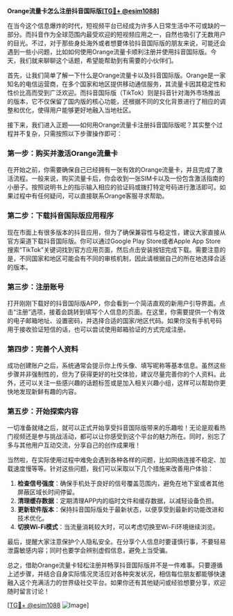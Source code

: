 **Orange流量卡怎么注册抖音国际版[[TG💪+ @esim1088](https://t.me/s/esim1088)]**

在当今这个信息爆炸的时代，短视频平台已经成为许多人日常生活中不可或缺的一部分。而抖音作为全球范围内最受欢迎的短视频应用之一，自然也吸引了无数用户的目光。不过，对于那些身处海外或者想要体验抖音国际版的朋友来说，可能还会遇到一些小问题，比如如何使用Orange流量卡顺利注册并使用抖音国际版。今天，我们就来聊聊这个话题，希望能帮助到有需要的小伙伴们。

首先，让我们简单了解一下什么是Orange流量卡以及抖音国际版。Orange是一家知名的电信运营商，在多个国家和地区提供移动通信服务，其流量卡因其稳定性和性价比高而受到广泛欢迎。而抖音国际版（TikTok）则是抖音针对海外市场推出的版本，它不仅保留了国内版的核心功能，还根据不同的文化背景进行了相应的调整和优化，使得用户能够更好地融入当地社区。

接下来，我们进入正题——如何用Orange流量卡注册抖音国际版呢？其实整个过程并不复杂，只需按照以下步骤操作即可：

### 第一步：购买并激活Orange流量卡

在开始之前，你需要确保自己已经拥有一张有效的Orange流量卡，并且完成了激活流程。一般来说，购买流量卡后，你会收到一张SIM卡以及一份包含激活指南的小册子。按照说明书上的指示输入相应的验证码或拨打特定号码进行激活即可。如果过程中有任何疑问，可以直接联系Orange客服寻求帮助。

### 第二步：下载抖音国际版应用程序

现在市面上有很多版本的抖音应用，但为了确保兼容性与稳定性，建议大家直接从官方渠道下载抖音国际版。你可以通过Google Play Store或者Apple App Store搜索“TikTok”关键词找到官方应用页面，然后点击安装按钮完成下载。需要注意的是，不同国家和地区可能会有不同的审核机制，因此请根据自己的所在地选择合适的版本。

### 第三步：注册账号

打开刚刚下载好的抖音国际版APP，你会看到一个简洁直观的新用户引导界面。点击“注册”选项，接着会跳转到填写个人信息的页面。在这里，你需要提供一个有效的电子邮箱地址、设置密码，并选择合适的国家/地区代码。如果你没有手机号码用于接收验证短信的话，也可以尝试使用邮箱验证的方式完成注册。

### 第四步：完善个人资料

成功创建账户之后，系统通常会提示你上传头像、填写昵称等基本信息。虽然这些步骤并非强制性的，但为了获得更好的社交体验，建议尽量完善你的个人资料。此外，还可以关注一些感兴趣的话题标签或是加入相关兴趣小组，这样可以帮助你更快地发现新鲜有趣的内容。

### 第五步：开始探索内容

一切准备就绪之后，就可以正式开始享受抖音国际版带来的乐趣啦！无论是观看热门视频还是参与挑战活动，都可以让你感受到这个平台的魅力所在。同时，别忘了多与其他用户互动交流，分享自己的创作成果哦！

当然啦，在实际使用过程中难免会遇到各种各样的问题，比如网络连接不稳定、加载速度慢等等。针对这些问题，我们可以采取以下几个措施来改善用户体验：

1. **检查信号强度**：确保手机处于良好的信号覆盖范围内，避免在地下室或者其他屏蔽区域长时间停留。
2. **清理缓存数据**：定期清理APP内的临时文件和缓存数据，以减轻设备负担。
3. **更新软件版本**：保持抖音国际版处于最新状态，以便享受到最新的功能改进和技术优化。
4. **切换Wi-Fi模式**：当流量消耗较大时，可以考虑切换至Wi-Fi环境继续浏览。

最后，提醒大家注意保护个人隐私安全。在分享个人信息时要谨慎行事，不要轻易泄露敏感内容；同时也要学会辨别虚假信息，避免上当受骗。

总之，借助Orange流量卡轻松注册并畅享抖音国际版并不是一件难事。只要遵循上述步骤，并结合自身实际情况灵活应对各种突发状况，相信每位朋友都能够快速融入这个充满活力的世界级社交平台。如果你还有其他疑问或经验想要分享，欢迎随时留言讨论！

[[TG💪+ @esim1088](https://t.me/s/esim1088) ![Image](https://i.postimg.cc/4NQfJmqS/Snipaste-2025-05-13-00-14-12.png)]